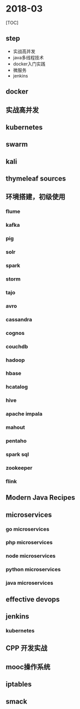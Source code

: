 # 2018-03

[TOC]

## step

- 实战高并发
- java多线程技术
- docker入门实践
- 微服务
- jenkins

## docker

## 实战高并发

## kubernetes

## swarm

## kali

## thymeleaf sources

## 环境搭建，初级使用

### flume

### kafka

### pig

### solr

### spark

### storm

### tajo

### avro

### cassandra

### cognos

### couchdb

### hadoop

### hbase

### hcatalog

### hive

### apache impala

### mahout

### pentaho

### spark sql

### zookeeper

### flink



## Modern Java Recipes

## microservices

### go microservices

### php microservices

### node microservices

### python microservices

### java microservices



## effective devops

## jenkins

### kubernetes

## CPP 开发实战

## mooc操作系统

## iptables

## smack